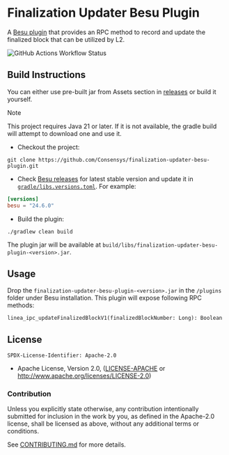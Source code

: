 # Finalization Updater Besu Plugin

A [Besu plugin][1] that provides an RPC method to record and update the finalized block that can be utilized by L2.

![GitHub Actions Workflow Status](https://github.com/Consensys/finalization-updater-besu-plugin/actions/workflows/ci.yml/badge.svg?branch=main)

## Build Instructions
You can either use pre-built jar from Assets section in [releases][2] or build it yourself.

> [!NOTE] 
> This project requires Java 21 or later. If it is not available, the gradle build will attempt to download one and use it.

- Checkout the project:
```shell
git clone https://github.com/Consensys/finalization-updater-besu-plugin.git
```

- Check [Besu releases][3] for latest stable version and update it in [`gradle/libs.versions.toml`](gradle/libs.versions.toml). For example:

```toml
[versions]
besu = "24.6.0"
```

- Build the plugin:

```shell
./gradlew clean build
```

The plugin jar will be available at `build/libs/finalization-updater-besu-plugin-<version>.jar`.

## Usage

Drop the `finalization-updater-besu-plugin-<version>.jar` in the `/plugins` folder under Besu installation. This plugin 
will expose following RPC methods:
```shell
linea_ipc_updateFinalizedBlockV1(finalizedBlockNumber: Long): Boolean
```

## License
`SPDX-License-Identifier: Apache-2.0`
- Apache License, Version 2.0, ([LICENSE-APACHE](LICENSE) or <http://www.apache.org/licenses/LICENSE-2.0>) 

### Contribution

Unless you explicitly state otherwise, any contribution intentionally submitted for inclusion in the work by you, as 
defined in the Apache-2.0 license, shall be licensed as above, without any additional terms or conditions.

See [CONTRIBUTING.md](CONTRIBUTING.md) for more details.

[1]: <https://besu.hyperledger.org/private-networks/reference/plugin-api-interfaces>
[2]: <https://github.com/Consensys/finalization-updater/releases>
[3]: <https://github.com/hyperledger/besu/releases>
